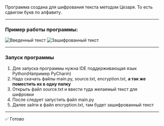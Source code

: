 Программа создана для шифрования текста методом Цезаря. То есть сдвигом букв по алфавиту.
___
### Пример работы программы:
![Введенный текст](https://s198sas.storage.yandex.net/rdisk/a2f3966eceee70ba1e9493ede71a905466db6bcfda7fb71dd4d01561325005a2/5f663f73/86Mbf9NpthL00Xjtu0nX-y6_GWl3toqKi0oAy_kdDQi9JQKDbjWo0uRorgo-h_XbHOaNEYI5v3OxeAaZ6z2KDw==?uid=0&filename=Снимок+экрана+2020-09-19+в+18.21.21.png&disposition=inline&hash=&limit=0&content_type=image%2Fpng&tknv=v2&owner_uid=232105375&media_type=image&hid=e3035d676aa7701cb1d928b4ca788d06&fsize=21148&etag=a5e01b180865dd0a32b0ccc2ee531b56&rtoken=wplCj5cVpPRe&force_default=no&ycrid=na-65ce07daf60fc715fc62c9e4ff0ec6db-downloader17e&ts=5afadeda882c0&s=3e5178c1b00c510bf31d80fec136f1135ea49b33eb91a80f7264658945987a79&pb=U2FsdGVkX1_WUh2qn8MYer6DisvqUH0L9T2kueVeqn1j4c460r4YcB7b16-yWuhHWyuGNkSnhJeNjKSx1bF4bjfKjJJyR_4bnRScwYFBcI8 "Введенный текст")
![Зашифрованный текст](https://s261vla.storage.yandex.net/rdisk/80bcf944367bfbea1bf6828e85e16275a7d10d8d50ce834e6fcb0ecef874bbfd/5f663f1c/86Mbf9NpthL00Xjtu0nX-3oGFlUToQg81B0rafbRfyWypNaYl4CqEcO-sQaKFUDEs1ZMEvjcBF1ovPwjoLvtAQ==?uid=0&filename=Снимок+экрана+2020-09-19+в+18.21.27.png&disposition=inline&hash=&limit=0&content_type=image%2Fpng&tknv=v2&owner_uid=232105375&etag=68f581eb26f9294ec68fead4e1c6f08c&media_type=image&hid=36213b9d99469b76989d398f0795920d&fsize=21372&rtoken=XxmPDgVo5etJ&force_default=no&ycrid=na-d06adae86f44ebff377b644f26fa0076-downloader17e&ts=5afade878ff00&s=4bbedb579888a51fc06bdb07b75a029d3e9067a5ff206299e17d2a2e19b47f70&pb=U2FsdGVkX1_gNHkIZYyyMDdGzmTh61EEnRxWL5niWYH8A6JeGr_H51drDir-8XU93AYjnqdI8Q6Mkvs9oB4MI5omlVVbClxptLtpnWvsYu0 "Зашифрованный текст")
___
### Запуск программы
1. Для запуска программы нужна IDE поддерживающая язык Python(Например PyCharm)
2. Надо скачать файлы main.py, source.txt, encryption.txt, **а так же поместить их в одну папку**
3. Открыть файл source.txt и ввести туда желаемый текст для шифровки
4. После следует запустить файл main.py
5. Далее зайти в файл encryption.txt, там будет зашифрованный текст
___
:white_check_mark: Готово
